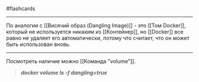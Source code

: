 #flashcards
***
По аналогии с [[Висячий образ (Dangling Image)]] - это [[Том Docker]], который не используется никаким из [[Контейнер]], но [[Docker]] все равно не удаляет его автоматически, потому что считает, что он может быть использован вновь.
***
Посмотреть наличие можно [[Команда "volume"]].
>***docker volume ls -f dangling=true***
<!--SR:!2025-10-09,3,250-->
